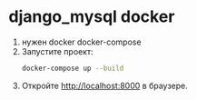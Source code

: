 # django_mysql docker

1. нужен docker docker-compose
2. Запустите проект:
   ```bash
   docker-compose up --build
   ```
3. Откройте [http://localhost:8000](http://localhost:8000) в браузере.
